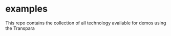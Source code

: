 # examples
This repo contains the collection of all technology available for demos using the Transpara
